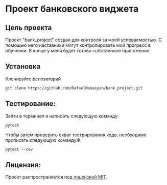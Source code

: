# Проект банковского виджета
## Цель проекта
Проект "bank_project" создан для контроля за моей успеваемостью.
С помощью него наставники могут контролировать мой прогресс в обучении.
В конце у меня будет готово собственное приложение.
## Установка
Клонируйте репозиторий
```
git clone https://github.com/RafaelManasyan/bank_project.git
```
## Тестирование:
Зайти в терминал и написать следующую команду:
```
pytest
```
Чтобы затем проверить охват тестрирования кода, необходимо прописать следующую командуЖ
```
pytest --cov
```
## Лицензия:
Проект распространяется под [лицензией MIT](LICENSE).
